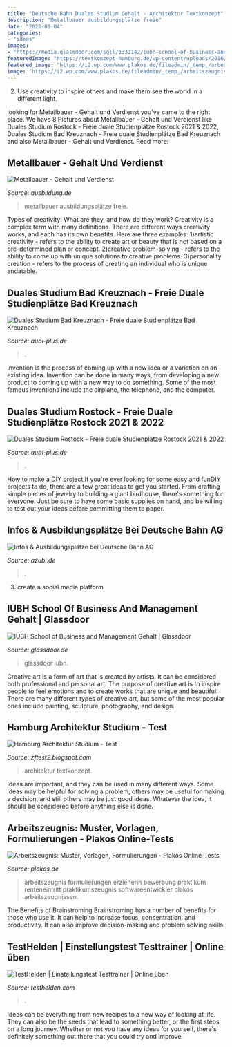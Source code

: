 ```yaml
---
title: "Deutsche Bahn Duales Studium Gehalt - Architektur Textkonzept"
description: "Metallbauer ausbildungsplätze freie"
date: "2023-01-04"
categories:
- "ideas"
images:
- "https://media.glassdoor.com/sqll/1332142/iubh-school-of-business-and-management-squarelogo-1600243305107.png"
featuredImage: "https://textkonzept-hamburg.de/wp-content/uploads/2016/03/architektur-studieren.jpg"
featured_image: "https://i2.wp.com/www.plakos.de/fileadmin/_temp_/arbeitszeugnis-muster.jpg?resize=461%2C620&amp;ssl=1"
image: "https://i2.wp.com/www.plakos.de/fileadmin/_temp_/arbeitszeugnis-muster.jpg?resize=461%2C620&amp;ssl=1"
---
```



2. Use creativity to inspire others and make them see the world in a different light.

	

		
looking for Metallbauer - Gehalt und Verdienst you've came to the right place. We have 8 Pictures about Metallbauer - Gehalt und Verdienst like Duales Studium Rostock - Freie duale Studienplätze Rostock 2021 &amp; 2022, Duales Studium Bad Kreuznach - Freie duale Studienplätze Bad Kreuznach and also Metallbauer - Gehalt und Verdienst. Read more:
		
    
## Metallbauer - Gehalt Und Verdienst

<img loading=lazy src="https://www.ausbildung.de/uploads/image/84/8431ac89-f2fa-498e-bd00-66c2620c4d17/corporation_logo_60x30_logo-mbw_group_small.png" onerror="this.onerror=null;this.src='https://tse2.mm.bing.net/th?id=OIP.YPsQ6sbl608a2UNk3n7eWAAAAA&amp;pid=15.1';" alt="Metallbauer - Gehalt und Verdienst">

_Source: ausbildung.de_

>metallbauer ausbildungsplätze freie. 

	

Types of creativity: What are they, and how do they work?
Creativity is a complex term with many definitions. There are different ways creativity works, and each has its own benefits. Here are three examples:
1)artistic creativity - refers to the ability to create art or beauty that is not based on a pre-determined plan or concept.
2)creative problem-solving - refers to the ability to come up with unique solutions to creative problems.
3)personality creation - refers to the process of creating an individual who is unique andatable.

    
## Duales Studium Bad Kreuznach - Freie Duale Studienplätze Bad Kreuznach

<img loading=lazy src="https://media.aubi-plus.com/files/institution/phpPhBL39_5f195ccdeb6ff2_99551173.jpg" onerror="this.onerror=null;this.src='https://tse2.mm.bing.net/th?id=OIP.WqBBqUDJksVtn1r9QmKevgHaCp&amp;pid=15.1';" alt="Duales Studium Bad Kreuznach - Freie duale Studienplätze Bad Kreuznach">

_Source: aubi-plus.de_

>. 

	

Invention is the process of coming up with a new idea or a variation on an existing idea. Invention can be done in many ways, from developing a new product to coming up with a new way to do something. Some of the most famous inventions include the airplane, the telephone, and the computer.

    
## Duales Studium Rostock - Freie Duale Studienplätze Rostock 2021 &amp; 2022

<img loading=lazy src="https://media.aubi-plus.com/files/adressen/da21524-ausbildung-in-rostock.jpg" onerror="this.onerror=null;this.src='https://tse2.mm.bing.net/th?id=OIP.OLOkVF4rosyZe3Cs9cvsrAHaCl&amp;pid=15.1';" alt="Duales Studium Rostock - Freie duale Studienplätze Rostock 2021 &amp; 2022">

_Source: aubi-plus.de_

>. 

	

How to make a DIY project
If you're ever looking for some easy and funDIY projects to do, there are a few great ideas to get you started. From crafting simple pieces of jewelry to building a giant birdhouse, there's something for everyone. Just be sure to have some basic supplies on hand, and be willing to test out your ideas before committing them to paper.

    
## Infos &amp; Ausbildungsplätze Bei Deutsche Bahn AG

<img loading=lazy src="https://d1e0s3eaddm99m.cloudfront.net/profile_images/7882/original_1605697731.jpg" onerror="this.onerror=null;this.src='https://tse2.mm.bing.net/th?id=OIP.4OqOXN2GX37j9BZc5XdcSgHaE8&amp;pid=15.1';" alt="Infos &amp; Ausbildungsplätze bei Deutsche Bahn AG">

_Source: azubi.de_

>. 

	

3. create a social media platform

    
## IUBH School Of Business And Management Gehalt | Glassdoor

<img loading=lazy src="https://media.glassdoor.com/sqll/1332142/iubh-school-of-business-and-management-squarelogo-1600243305107.png" onerror="this.onerror=null;this.src='https://tse1.mm.bing.net/th?id=OIP.bxf3Wdv468CND-mZJSPfeAAAAA&amp;pid=15.1';" alt="IUBH School of Business and Management Gehalt | Glassdoor">

_Source: glassdoor.de_

>glassdoor iubh. 

	

Creative art is a form of art that is created by artists. It can be considered both professional and personal art. The purpose of creative art is to inspire people to feel emotions and to create works that are unique and beautiful. There are many different types of creative art, but some of the most popular ones include painting, sculpture, photography, and design.

    
## Hamburg Architektur Studium - Test

<img loading=lazy src="https://textkonzept-hamburg.de/wp-content/uploads/2016/03/architektur-studieren.jpg" onerror="this.onerror=null;this.src='https://tse3.mm.bing.net/th?id=OIP.24kGz88imNMQCEVPmOfwmAEsEL&amp;pid=15.1';" alt="Hamburg Architektur Studium - Test">

_Source: zftest2.blogspot.com_

>architektur textkonzept. 

	

Ideas are important, and they can be used in many different ways. Some ideas may be helpful for solving a problem, others may be useful for making a decision, and still others may be just good ideas. Whatever the idea, it should be considered before anything else is done.

    
## Arbeitszeugnis: Muster, Vorlagen, Formulierungen - Plakos Online-Tests

<img loading=lazy src="https://i2.wp.com/www.plakos.de/fileadmin/_temp_/arbeitszeugnis-muster.jpg?resize=461%2C620&amp;ssl=1" onerror="this.onerror=null;this.src='https://tse2.mm.bing.net/th?id=OIP.hZvuz8CMEkoOVX8NlyjoGQAAAA&amp;pid=15.1';" alt="Arbeitszeugnis: Muster, Vorlagen, Formulierungen - Plakos Online-Tests">

_Source: plakos.de_

>arbeitszeugnis formulierungen erzieherin bewerbung praktikum renteneintritt praktikumszeugnis softwareentwickler plakos arbeitszeugnissen. 

	

The Benefits of Brainstroming
Brainstroming has a number of benefits for those who use it. It can help to increase focus, concentration, and productivity. It can also improve decision-making and problem solving skills.

    
## TestHelden | Einstellungstest Testtrainer | Online üben

<img loading=lazy src="https://testhelden.com/wp-content/uploads/pilot-werden-picture-1536x1170.jpg" onerror="this.onerror=null;this.src='https://tse2.mm.bing.net/th?id=OIP.LsQUvEltRDZd3LEyrc_nVAHaFp&amp;pid=15.1';" alt="TestHelden | Einstellungstest Testtrainer | Online üben">

_Source: testhelden.com_

>. 

	

Ideas can be everything from new recipes to a new way of looking at life. They can also be the seeds that lead to something better, or the first steps on a long journey. Whether or not you have any ideas for yourself, there's definitely something out there that you could try and improve.

